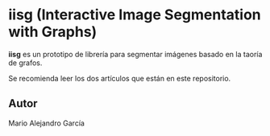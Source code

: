 # iisg (Interactive Image Segmentation with Graphs)

**iisg** es un prototipo de librería para segmentar imágenes basado en la taoría de grafos.

Se recomienda leer los dos artículos que están en este repositorio.

## Autor

Mario Alejandro García
